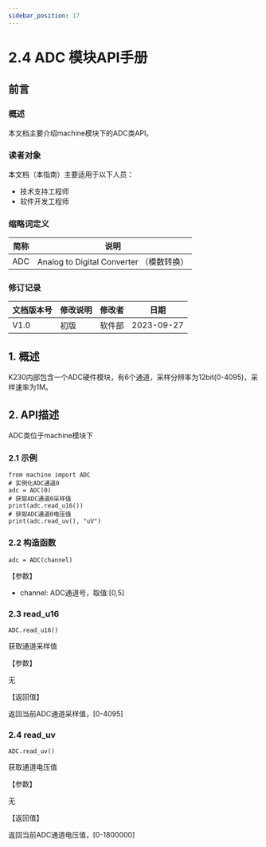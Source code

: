 ```yaml
---
sidebar_position: 17
---
```

# 2.4 ADC 模块API手册

## 前言

### 概述

本文档主要介绍machine模块下的ADC类API。

### 读者对象

本文档（本指南）主要适用于以下人员：

- 技术支持工程师
- 软件开发工程师

### 缩略词定义

| 简称 | 说明                                     |
| ---- | ---------------------------------------- |
| ADC  | Analog to Digital Converter （模数转换） |

### 修订记录

| 文档版本号 | 修改说明 | 修改者 | 日期       |
| ---------- | -------- | ------ | ---------- |
| V1.0       | 初版     | 软件部 | 2023-09-27 |

## 1. 概述

K230内部包含一个ADC硬件模块，有6个通道，采样分辨率为12bit(0-4095)，采样速率为1M。

## 2. API描述

ADC类位于machine模块下

### 2.1 示例

```
from machine import ADC
# 实例化ADC通道0
adc = ADC(0)
# 获取ADC通道0采样值
print(adc.read_u16())
# 获取ADC通道0电压值
print(adc.read_uv(), "uV")
```



### 2.2 构造函数

```
adc = ADC(channel)
```



【参数】

- channel: ADC通道号，取值:[0,5]

### 2.3 read_u16

```
ADC.read_u16()
```



获取通道采样值

【参数】

无

【返回值】

返回当前ADC通道采样值，[0-4095]

### 2.4 read_uv

```
ADC.read_uv()
```



获取通道电压值

【参数】

无

【返回值】

返回当前ADC通道电压值，[0-1800000]

